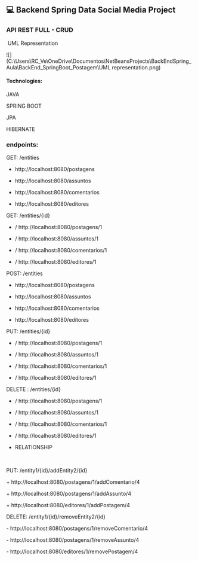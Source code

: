 ## 💻 Backend Spring Data Social Media Project 

 ### API REST FULL - CRUD



​														UML Representation



![](C:\Users\RC_Ve\OneDrive\Documentos\NetBeansProjects\BackEndSpring_Aula\BackEnd_SpringBoot_Postagem\UML representation.png)




#### Technologies:

JAVA

SPRING BOOT

JPA

HIBERNATE




### endpoints:



GET: /entities

* </postagens>	       http://localhost:8080/postagens

* </assuntos>             http://localhost:8080/assuntos

* </comentarios>      http://localhost:8080/comentarios

* </editores>             http://localhost:8080/editores



GET: /entities/{id}

*  <postagens>/<id>                  http://localhost:8080/postagens/1

*  <assuntos>/<id>                    http://localhost:8080/assuntos/1

* <comentarios>/<id>              http://localhost:8080/comentarios/1

* <editores>/<id>                     http://localhost:8080/editores/1



POST: /entities

* </postagens>	       http://localhost:8080/postagens

* </assuntos>             http://localhost:8080/assuntos

* </comentarios>      http://localhost:8080/comentarios

* </editores>             http://localhost:8080/editores



PUT: /entities/{id}

*  <postagens>/<id>                  http://localhost:8080/postagens/1

*  <assuntos>/<id>                    http://localhost:8080/assuntos/1

* <comentarios>/<id>              http://localhost:8080/comentarios/1

* <editores>/<id>                     http://localhost:8080/editores/1



DELETE : /entities/{id}

*  <postagens>/<id>                  http://localhost:8080/postagens/1

*  <assuntos>/<id>                    http://localhost:8080/assuntos/1

* <comentarios>/<id>              http://localhost:8080/comentarios/1

* <editores>/<id>                     http://localhost:8080/editores/1



* RELATIONSHIP

​	

PUT: /entity1/{id}/addEntity2/{id}



<Postagem> + <Comentario>   http://localhost:8080/postagens/1/addComentario/4

<Postagem> + <Assunto>          http://localhost:8080/postagens/1/addAssunto/4

<Editor> + <Postagem>            http://localhost:8080/editores/1/addPostagem/4



DELETE: /entity1/{id}/removeEntity2/{id}



<Postagem> - <Comentario>   http://localhost:8080/postagens/1/removeComentario/4

<Postagem> - <Assunto>          http://localhost:8080/postagens/1/removeAssunto/4

<Editor> - <Postagem>            http://localhost:8080/editores/1/removePostagem/4



